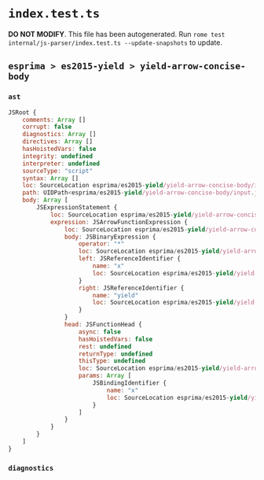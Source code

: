 # `index.test.ts`

**DO NOT MODIFY**. This file has been autogenerated. Run `rome test internal/js-parser/index.test.ts --update-snapshots` to update.

## `esprima > es2015-yield > yield-arrow-concise-body`

### `ast`

```javascript
JSRoot {
	comments: Array []
	corrupt: false
	diagnostics: Array []
	directives: Array []
	hasHoistedVars: false
	integrity: undefined
	interpreter: undefined
	sourceType: "script"
	syntax: Array []
	loc: SourceLocation esprima/es2015-yield/yield-arrow-concise-body/input.js 1:0-2:0
	path: UIDPath<esprima/es2015-yield/yield-arrow-concise-body/input.js>
	body: Array [
		JSExpressionStatement {
			loc: SourceLocation esprima/es2015-yield/yield-arrow-concise-body/input.js 1:0-1:17
			expression: JSArrowFunctionExpression {
				loc: SourceLocation esprima/es2015-yield/yield-arrow-concise-body/input.js 1:0-1:16
				body: JSBinaryExpression {
					operator: "*"
					loc: SourceLocation esprima/es2015-yield/yield-arrow-concise-body/input.js 1:7-1:16
					left: JSReferenceIdentifier {
						name: "x"
						loc: SourceLocation esprima/es2015-yield/yield-arrow-concise-body/input.js 1:7-1:8 (x)
					}
					right: JSReferenceIdentifier {
						name: "yield"
						loc: SourceLocation esprima/es2015-yield/yield-arrow-concise-body/input.js 1:11-1:16 (yield)
					}
				}
				head: JSFunctionHead {
					async: false
					hasHoistedVars: false
					rest: undefined
					returnType: undefined
					thisType: undefined
					loc: SourceLocation esprima/es2015-yield/yield-arrow-concise-body/input.js 1:0-1:6
					params: Array [
						JSBindingIdentifier {
							name: "x"
							loc: SourceLocation esprima/es2015-yield/yield-arrow-concise-body/input.js 1:1-1:2 (x)
						}
					]
				}
			}
		}
	]
}
```

### `diagnostics`

```

```
